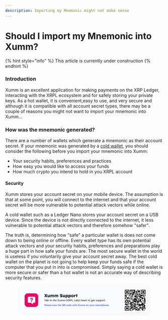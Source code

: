 ```yaml
---
description: Importing my Mnemonic might not make sense
---
```


# Should I import my Mnemonic into Xumm?

{% hint style="info" %}
This article is currently under construction
{% endhint %}

### Introduction

Xumm is an excellent application for making payments on the XRP Ledger, interacting with the XRPL ecosystem and for safely storing your private keys. As a hot wallet, it is convenient,easy to use, and very secure and although it is compatible with all account secret types, there may be a couple of reasons you might not want to import your mnemonic into Xumm...

### How was the mnemonic generated?

There are a number of wallets which generate a mnemonic as their account secret. If your mnemonic was generated by a [cold wallet](../../what-is-xumm/hot-wallets-vs.-cold-wallets.md), you should consider the following before you import your mnemonic into Xumm:

* Your security habits, preferences and practices
* How easy you would like to access your funds
* How much crypto you intend to hold in you XRPL account

#### Security

Xumm stores your account secret on your mobile device. The assumption is that at some point, you will connect to the internet and that your account secret will be more vulnerable to potential attack vectors while online.

A cold wallet such as a Ledger Nano stores your account secret on a USB device. Since the device is not directly connected to the internet, it less vulnerable to potential attack vectors and therefore somehow "safer".

The truth is, determining how "safe" a particular wallet is does not come down to being online or offline. Every wallet type has its own potential attack vectors and your security habits, preferences  and preparations play a huge part in how safe your funds are. The most secure wallet in the world is useless if you voluntarily give your account secret away. The best cold wallet on the planet is not going to help keep your funds safe if the computer that you put in into is compromised. Simply saying a cold wallet is more secure or safer than a hot wallet is not an accurate way of describing security features.

&#x20;&#x20;









<figure><img src="../../../.gitbook/assets/Support banner Xumm.png" alt=""><figcaption></figcaption></figure>
